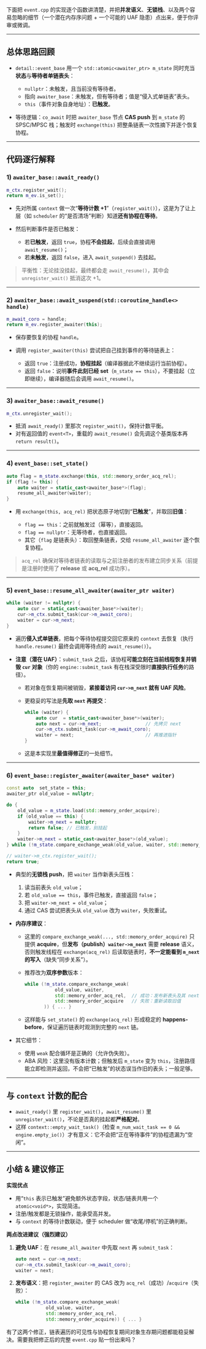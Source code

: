 下面把 `event.cpp` 的实现逐个函数讲清楚，并把**并发语义**、**无锁栈**、以及两个容易忽略的细节（一个潜在内存序问题 + 一个可能的 UAF 隐患）点出来，便于你评审或微调。

---

## 总体思路回顾

* `detail::event_base` 用一个 `std::atomic<awaiter_ptr> m_state` 同时充当**状态**与**等待者单链表头**：

  * `nullptr`：未触发，且当前没有等待者。
  * 指向 `awaiter_base`：未触发，但有等待者；值是“侵入式单链表”表头。
  * `this`（事件对象自身地址）：**已触发**。
* 等待逻辑：`co_await` 时把 `awaiter_base` 节点 **CAS push** 到 `m_state` 的 SPSC/MPSC 栈；触发时 `exchange(this)` 把整条链表一次性摘下并逐个恢复协程。

---

## 代码逐行解释

### 1) `awaiter_base::await_ready()`

```cpp
m_ctx.register_wait();
return m_ev.is_set();
```

* 先对所属 `context` 做一次“**等待计数 +1**”（`register_wait()`），这是为了让上层（如 `scheduler` 的“是否清场”判断）知道**还有协程在等待**。
* 然后判断事件是否已触发：

  * 若**已触发**，返回 `true`，协程**不会挂起**，后续会直接调用 `await_resume()`；
  * 若**未触发**，返回 `false`，进入 `await_suspend()` 去挂起。

> 平衡性：无论挂没挂起，最终都会走 `await_resume()`，其中会 `unregister_wait()` 抵消这次 +1。

---

### 2) `awaiter_base::await_suspend(std::coroutine_handle<> handle)`

```cpp
m_await_coro = handle;
return m_ev.register_awaiter(this);
```

* 保存要恢复的协程 `handle`。
* 调用 `register_awaiter(this)` 尝试把自己挂到事件的等待链表上：

  * 返回 `true`：注册成功，**协程挂起**（编译器据此不继续运行当前协程）。
  * 返回 `false`：说明**事件此刻已经 set**（`m_state == this`），不要挂起（立即继续），编译器随后会调用 `await_resume()`。

---

### 3) `awaiter_base::await_resume()`

```cpp
m_ctx.unregister_wait();
```

* 抵消 `await_ready()` 里那次 `register_wait()`，保持计数平衡。
* 对有返回值的 `event<T>`，重载的 `await_resume()` 会先调这个基类版本再 `return result()`。

---

### 4) `event_base::set_state()`

```cpp
auto flag = m_state.exchange(this, std::memory_order_acq_rel);
if (flag != this) {
    auto waiter = static_cast<awaiter_base*>(flag);
    resume_all_awaiter(waiter);
}
```

* 用 `exchange(this, acq_rel)` 把状态原子地切到“**已触发**”，并取回**旧值**：

  * `flag == this`：之前就触发过（幂等），直接返回。
  * `flag == nullptr`：无等待者，也直接返回。
  * 其它（`flag` 是链表头）：取回整条链表，交给 `resume_all_awaiter` 逐个恢复协程。

> `acq_rel` 确保对等待者链表的读取与之前注册者的发布建立同步关系（前提是注册时使用了 **release** 或 **acq\_rel** 成功序）。

---

### 5) `event_base::resume_all_awaiter(awaiter_ptr waiter)`

```cpp
while (waiter != nullptr) {
    auto cur = static_cast<awaiter_base*>(waiter);
    cur->m_ctx.submit_task(cur->m_await_coro);
    waiter = cur->m_next;
}
```

* 遍历**侵入式单链表**，把每个等待协程提交回它原来的 `context` 去恢复（执行 `handle.resume()` 最终会调用等待点的 `await_resume()`）。
* **注意（潜在 UAF）**：`submit_task` 之后，该协程**可能立刻在当前线程恢复并销毁 `cur` 对象**（你的 `engine::submit_task` 有在栈深受限时**直接执行任务**的路径）。

  * 若对象在恢复期间被销毁，**紧接着访问 `cur->m_next` 就有 UAF 风险**。
  * 更稳妥的写法是**先取 `next` 再提交**：

    ```cpp
    while (waiter) {
        auto cur  = static_cast<awaiter_base*>(waiter);
        auto next = cur->m_next;                // 先拷贝 next
        cur->m_ctx.submit_task(cur->m_await_coro);
        waiter = next;                          // 再推进指针
    }
    ```
  * 这是本实现里**最值得修正**的一处细节。

---

### 6) `event_base::register_awaiter(awaiter_base* waiter)`

```cpp
const auto  set_state = this;
awaiter_ptr old_value = nullptr;

do {
    old_value = m_state.load(std::memory_order_acquire);
    if (old_value == this) {
        waiter->m_next = nullptr;
        return false; // 已触发，别挂起
    }
    waiter->m_next = static_cast<awaiter_base*>(old_value);
} while (!m_state.compare_exchange_weak(old_value, waiter, std::memory_order_acquire));

// waiter->m_ctx.register_wait();
return true;
```

* 典型的**无锁栈 push**，把 `waiter` 当作新表头压栈：

  1. 读当前表头 `old_value`；
  2. 若 `old_value == this`，事件已触发，直接返回 `false`；
  3. 把 `waiter->m_next = old_value`；
  4. 通过 CAS 尝试把表头从 `old_value` 改为 `waiter`，失败重试。
* **内存序建议**：

  * 这里的 `compare_exchange_weak(..., std::memory_order_acquire)` 只提供 **acquire**，但**发布（publish）`waiter->m_next`** 需要 **release** 语义，否则触发线程在 `exchange(acq_rel)` 后读取链表时，**不一定能看到 `m_next` 的写入**（缺失“同步关系”）。
  * 推荐改为**双序参数**版本：

    ```cpp
    while (!m_state.compare_exchange_weak(
               old_value, waiter,
               std::memory_order_acq_rel,  // 成功：发布新表头及其 next 指针
               std::memory_order_acquire   // 失败：重新读取旧值
           )) { ... }
    ```
  * 这样能与 `set_state()` 的 `exchange(acq_rel)` 形成稳定的 **happens-before**，保证遍历链表时观测到完整的 `next` 链。
* 其它细节：

  * 使用 `weak` 配合循环是正确的（允许伪失败）。
  * ABA 风险：这里没有版本计数；但触发后 `m_state` 变为 `this`，注册路径能立即检测并返回，不会把“已触发”的状态误当作旧的表头；一般足够。

---

## 与 `context` 计数的配合

* `await_ready()` 里 `register_wait()`，`await_resume()` 里 `unregister_wait()`，不论是否真的挂起都**严格配对**。
* 这样 `context::empty_wait_task()`（检查 `m_num_wait_task == 0 && engine.empty_io()`）才有意义：它不会把“正在等待事件”的协程遗漏为“空闲”。

---

## 小结 & 建议修正

**实现优点**

* 用“`this` 表示已触发”避免额外状态字段，状态/链表共用一个 `atomic<void*>`，实现简洁。
* 注册/触发都是无锁操作，能承受高并发。
* 与 `context` 的等待计数联动，便于 scheduler 做“收尾/停机”的正确判断。

**两点改进建议（强烈建议）**

1. **避免 UAF**：在 `resume_all_awaiter` 中先取 `next` 再 `submit_task`：

   ```cpp
   auto next = cur->m_next;
   cur->m_ctx.submit_task(cur->m_await_coro);
   waiter = next;
   ```
2. **发布语义**：把 `register_awaiter` 的 CAS 改为 `acq_rel`（成功）/`acquire`（失败）：

   ```cpp
   while (!m_state.compare_exchange_weak(
              old_value, waiter,
              std::memory_order_acq_rel,
              std::memory_order_acquire)) { ... }
   ```

有了这两个修正，链表遍历的可见性与协程恢复期间对象生存期问题都能稳妥解决。需要我把修正后的完整 `event.cpp` 贴一份出来吗？
